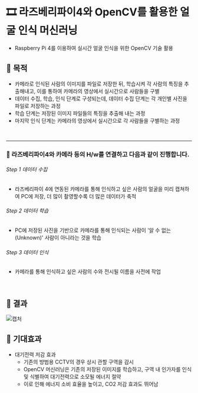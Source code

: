 # 🎞 라즈베리파이4와 OpenCV를 활용한 얼굴 인식 머신러닝
- Raspberry Pi 4를 이용하여 실시간 얼굴 인식을 위한 OpenCV 기술 활용


## 🔸 목적
- 카메라로 인식된 사람의 이미지를 파일로 저장한 뒤, 학습시켜 각 사람의 특징을 추출해내고, 이를 통하여 카메라의 영상에서 실시간으로 사람들을 구별
- 데이터 수집, 학습, 인식 단계로 구성되는데, 데이터 수집 단계는 각 개인별 사진을 파일로 저장하는 과정
- 학습 단계는 저장된 이미지 파일들의 특징을 추출해 내는 과정
- 마지막 인식 단계는 카메라의 영상에서 실시간으로 각 사람들을 구별하는 과정
<br>

---

 ### 🔶 라즈베리파이4와 카메라 등의 H/w를 연결하고 다음과 같이 진행합니다.

###### Step 1 데이터 수집
- 라즈베리파이 4에 연동된 카메라를 통해 인식하고 싶은 사람의 얼굴을 미리 캡쳐하여 PC에 저장, 더 많이 촬영할수록 더 많은 데이터가 축적

###### Step 2 데이터 학습
- PC에 저장된 사진을 기반으로 카메라를 통해 인식되는 사람이 '알 수 없는(Unknown)' 사람이 아니라는 것을 학습


###### Step 3 데이터 인식
- 카메라를 통해 인식하고 싶은 사람의 수와 전시될 이름을 사전에 작업
<br>

## 🔸 결과
![캡처](https://user-images.githubusercontent.com/79084294/147276679-6715bdaf-2b95-42f5-aee4-f244c6a9b7bd.PNG)
<br>

## 🔸 기대효과
- 대기전력 저감 효과
  - 기존의 방범용 CCTV의 경우 상시 관할 구역을 감시
  - OpenCV 머신러닝은 기존의 저장된 이미지를 학습하고, 구역 내 인가자를 인식 및 식별하여 대기전력으로 소모될 에너지 절약
  - 이로 인해 에너지 소비 효율을 높이고, CO2 저감 효과도 뛰어남
